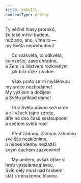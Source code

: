 ```yaml
---
title: XXXVII\.
contentType: poetry
---
```


<section>

Ty věčné hlasy proroků,  
že také mrtvi budem,  
nuž ano, ano, víme to —  
my Světa nepřebudem!

</section>

<section>

     Co rozkvétá, to odkvétá,  
co vzešlo, zase chřadne,  
a Zem i s lidstvem rozkvetlým  
     jak bílá růže zvadne.

</section>

<section>

     Však proto smrti myšlénkou  
my srdce nezbodáme!  
My vyžijem a dožijem  
a Světu příklad dáme!

</section>

<section>

     Dřív Světa původ seznáme  
a sil všech tajné zdroje,  
dřív na dno časů sestoupnem  
a sečtem světů roje!

</section>

<section>

     Před žádnou, žádnou záhadou  
své šíje neskloníme,  
o nebes klenby nejzazší  
svým duchem zazvoníme!

</section>

<section>

     My umřem, avšak dříve si  
hrob vysteleme slávou,  
Svět celý musí nad hrobem  
stát s obnaženou hlavou.

</section>
